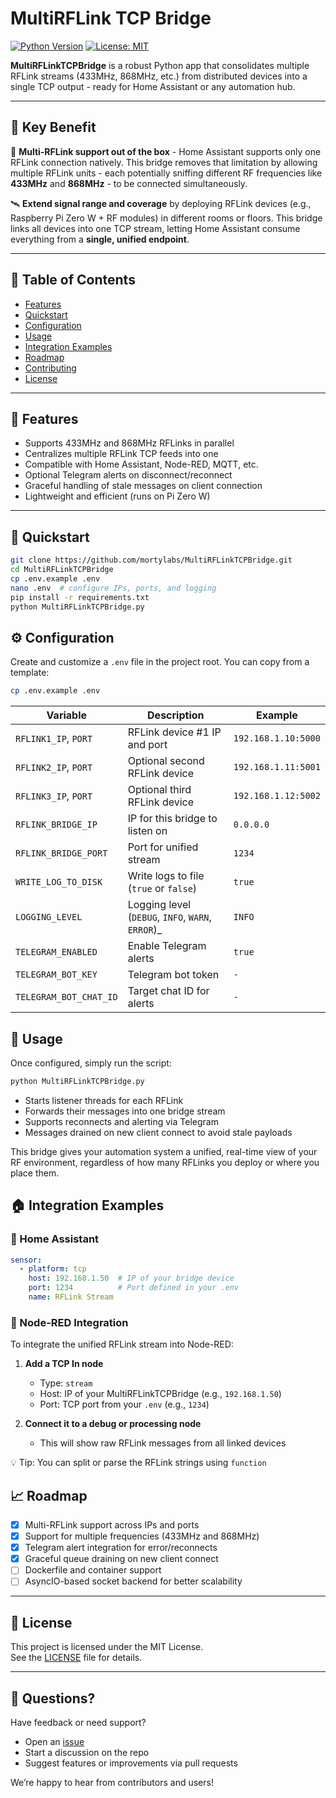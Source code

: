 # MultiRFLink TCP Bridge

[![Python Version](https://img.shields.io/badge/python-3.9%2B-blue.svg)](https://www.python.org/)
[![License: MIT](https://img.shields.io/badge/license-MIT-green.svg)](LICENSE)

**MultiRFLinkTCPBridge** is a robust Python app that consolidates multiple RFLink streams (433MHz, 868MHz, etc.) from distributed devices into a single TCP output - ready for Home Assistant or any automation hub.

---

## 📌 Key Benefit

🔧 **Multi-RFLink support out of the box** - Home Assistant supports only one RFLink connection natively. This bridge removes that limitation by allowing multiple RFLink units - each potentially sniffing different RF frequencies like **433MHz** and **868MHz** - to be connected simultaneously.

🛰️ **Extend signal range and coverage** by deploying RFLink devices (e.g., Raspberry Pi Zero W + RF modules) in different rooms or floors. This bridge links all devices into one TCP stream, letting Home Assistant consume everything from a **single, unified endpoint**.

---

## 📖 Table of Contents

- [Features](#features)
- [Quickstart](#quickstart)
- [Configuration](#configuration)
- [Usage](#usage)
- [Integration Examples](#integration-examples)
- [Roadmap](#roadmap)
- [Contributing](#contributing)
- [License](#license)

---

## 🧩 Features

- Supports 433MHz and 868MHz RFLinks in parallel
- Centralizes multiple RFLink TCP feeds into one
- Compatible with Home Assistant, Node-RED, MQTT, etc.
- Optional Telegram alerts on disconnect/reconnect
- Graceful handling of stale messages on client connection
- Lightweight and efficient (runs on Pi Zero W)

---

## 🚀 Quickstart

```bash
git clone https://github.com/mortylabs/MultiRFLinkTCPBridge.git
cd MultiRFLinkTCPBridge
cp .env.example .env
nano .env  # configure IPs, ports, and logging
pip install -r requirements.txt
python MultiRFLinkTCPBridge.py
```

## ⚙️ Configuration

Create and customize a `.env` file in the project root. You can copy from a template:

```bash
cp .env.example .env
```

| Variable                 | Description                                           | Example             |
|--------------------------|-------------------------------------------------------|---------------------|
| `RFLINK1_IP`, `PORT`     | RFLink device #1 IP and port                          | `192.168.1.10:5000` |
| `RFLINK2_IP`, `PORT`     | Optional second RFLink device                         | `192.168.1.11:5001` |
| `RFLINK3_IP`, `PORT`     | Optional third RFLink device                          | `192.168.1.12:5002` |
| `RFLINK_BRIDGE_IP`       | IP for this bridge to listen on                       | `0.0.0.0`           |
| `RFLINK_BRIDGE_PORT`     | Port for unified stream                               | `1234`              |
| `WRITE_LOG_TO_DISK`      | Write logs to file (`true` or `false`)                | `true`              |
| `LOGGING_LEVEL`          | Logging level (`DEBUG`, `INFO`, `WARN`, `ERROR`)_     | `INFO`              |
| `TELEGRAM_ENABLED`       | Enable Telegram alerts                                | `true`              |
| `TELEGRAM_BOT_KEY`       | Telegram bot token                                    | `-`                 |
| `TELEGRAM_BOT_CHAT_ID`   | Target chat ID for alerts                             | `-`                 |


## 🧠 Usage

Once configured, simply run the script:

```bash
python MultiRFLinkTCPBridge.py
```
- Starts listener threads for each RFLink
- Forwards their messages into one bridge stream
- Supports reconnects and alerting via Telegram
- Messages drained on new client connect to avoid stale payloads

This bridge gives your automation system a unified, real-time view of your RF environment, regardless of how many RFLinks you deploy or where you place them.

## 🏠 Integration Examples

### 🔌 Home Assistant

```yaml
sensor:
  - platform: tcp
    host: 192.168.1.50  # IP of your bridge device
    port: 1234          # Port defined in your .env
    name: RFLink Stream

```
### 🔁 Node-RED Integration

To integrate the unified RFLink stream into Node-RED:

1. **Add a TCP In node**
   - Type: `stream`
   - Host: IP of your MultiRFLinkTCPBridge (e.g., `192.168.1.50`)
   - Port: TCP port from your `.env` (e.g., `1234`)

2. **Connect it to a debug or processing node**
   - This will show raw RFLink messages from all linked devices

💡 Tip: You can split or parse the RFLink strings using `function`


## 📈 Roadmap

- [x] Multi-RFLink support across IPs and ports
- [x] Support for multiple frequencies (433MHz and 868MHz)
- [x] Telegram alert integration for error/reconnects
- [x] Graceful queue draining on new client connect
- [ ] Dockerfile and container support
- [ ] AsyncIO-based socket backend for better scalability

---

## 📜 License

This project is licensed under the MIT License.  
See the [LICENSE](LICENSE) file for details.

---

## 💬 Questions?

Have feedback or need support?

- Open an [issue](https://github.com/mortylabs/MultiRFLinkTCPBridge/issues)
- Start a discussion on the repo
- Suggest features or improvements via pull requests

We’re happy to hear from contributors and users!

